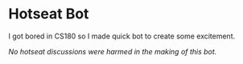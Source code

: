 # Hotseat Bot
I got bored in CS180 so I made quick bot to create some excitement.

*No hotseat discussions were harmed in the making of this bot.*
